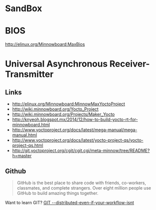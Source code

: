 # SandBox


# BIOS

http://elinux.org/Minnowboard:MaxBios


Universal Asynchronous Receiver-Transmitter
==



## Links

- http://elinux.org/Minnowboard:MinnowMaxYoctoProject
- http://wiki.minnowboard.org/Yocto_Project
- http://wiki.minnowboard.org/Projects/Maker_Yocto
- http://knyeoh.blogspot.mx/2014/12/how-to-build-yocto-rt-for-minnowboard.html
- http://www.yoctoproject.org/docs/latest/mega-manual/mega-manual.html
- http://www.yoctoproject.org/docs/latest/yocto-project-qs/yocto-project-qs.html
- http://git.yoctoproject.org/cgit/cgit.cgi/meta-minnow/tree/README?h=master

## Github

> GitHub is the best place to share code with friends, co-workers, classmates, and complete strangers. Over eight million people use GitHub to build amazing things together.

Want to learn GIT? [GIT --distributed-even-if-your-workflow-isnt](https://git-scm.com/book/en/v2/Getting-Started-About-Version-Control)

[](https://ms-iot.github.io/content/images/PinMappings/MBM_Pinout.png)

